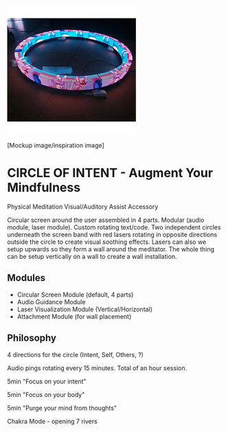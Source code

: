![](P5-SMD-Screen-Circular-Ring.jpg)

[Mockup image/inspiration image]

# CIRCLE OF INTENT - Augment Your Mindfulness
Physical Meditation Visual/Auditory Assist Accessory

Circular screen around the user assembled in 4 parts. Modular (audio module, laser module). Custom rotating text/code.
Two independent circles underneath the screen band with red lasers rotating in opposite directions outside the circle to create visual soothing effects. Lasers can also we setup upwards so they form a wall around the meditator. The whole thing can be setup vertically on a wall to create a wall installation.

## Modules

- Circular Screen Module (default, 4 parts)
- Audio Guidance Module
- Laser Visualization Module (Vertical/Horizontal)
- Attachment Module (for wall placement)

## Philosophy

4 directions for the circle (Intent, Self, Others, ?)

Audio pings rotating every 15 minutes. Total of an hour session.

5min "Focus on your intent"

5min "Focus on your body"

5min "Purge your mind from thoughts"

Chakra Mode - opening 7 rivers
